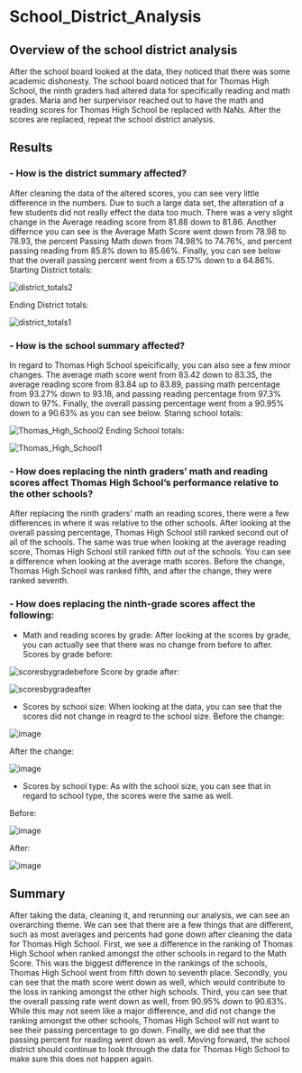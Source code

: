 # School_District_Analysis

## Overview of the school district analysis
After the school board looked at the data, they noticed that there was some academic dishonesty. The school board noticed that for Thomas High School, the ninth graders had altered data for specifically reading and math grades. Maria and her surpervisor reached out to have the math and reading scores for Thomas High School be replaced with NaNs. After the scores are replaced, repeat the school district analysis. 

## Results
### - How is the district summary affected?
After cleaning the data of the altered scores, you can see very little difference in the numbers. Due to such a large data set, the alteration of a few students did not really effect the data too much. There was a very slight change in the Average reading score from 81.88 down to 81.86. Another differnce you can see is the Average Math Score went down from 78.98 to 78.93, the percent Passing Math down from 74.98% to 74.76%, and percent passing reading from 85.8% down to 85.66%. Finally, you can see below that the overall passing percent went from a 65.17% down to a 64.86%. 
Starting District totals:

![district_totals2](https://user-images.githubusercontent.com/96198468/150442967-be0ed15f-050c-415d-9588-38d601ed418b.PNG)

Ending District totals:

![district_totals1](https://user-images.githubusercontent.com/96198468/150442931-54f61dbb-ee2a-404a-9c7a-fa95d8053a13.PNG)

### - How is the school summary affected?
In regard to Thomas High School speicifically, you can also see a few minor changes. The average math score went from 83.42 down to 83.35, the average reading score from 83.84 up to 83.89, passing math percentage from 93.27% down to 93.18, and passing reading percentage from 97.3% down to 97%. Finally, the overall passing percentage went from a 90.95% down to a 90.63% as you can see below.
Staring school totals:

![Thomas_High_School2](https://user-images.githubusercontent.com/96198468/150443735-b2140138-a6a8-4221-a37b-5168f9bcfd27.PNG)
Ending School totals:

![Thomas_High_School1](https://user-images.githubusercontent.com/96198468/150443751-92cda66f-220c-419d-85c0-d9e4af0f80ab.PNG)

### - How does replacing the ninth graders’ math and reading scores affect Thomas High School’s performance relative to the other schools?
After replacing the ninth graders' math an reading scores, there were a few differences in where it was relative to the other schools. After looking at the overall passing percentage, Thomas High School still ranked second out of all of the schools. The same was true when looking at the average reading score, Thomas High School still ranked fifth out of the schools. You can see a difference when looking at the average math scores. Before the change, Thomas High School was ranked fifth, and after the change, they were ranked seventh. 
### - How does replacing the ninth-grade scores affect the following:
- Math and reading scores by grade: After looking at the scores by grade, you can actually see that there was no change from before to after. 
Scores by grade before:

![scoresbygradebefore](https://user-images.githubusercontent.com/96198468/150445166-ca0042f2-1301-4c24-b6e5-d1b131cf8d1f.PNG)
Score by grade after:

![scoresbygradeafter](https://user-images.githubusercontent.com/96198468/150445188-09768b72-de4e-4686-b281-b176435cc685.PNG)

- Scores by school size: When looking at the data, you can see that the scores did not change in reagrd to the school size.
Before the change:

![image](https://user-images.githubusercontent.com/96198468/150445573-635d4957-ccb1-41f2-bf4d-b9b2cd56993c.png)

After the change:

![image](https://user-images.githubusercontent.com/96198468/150445612-335c2471-5b00-42b9-9f3b-2dab5f757481.png)

- Scores by school type: As with the school size, you can see that in regard to school type, the scores were the same as well. 

Before:

![image](https://user-images.githubusercontent.com/96198468/150445795-c0d27f8b-fa92-4014-9533-934f99cbbd31.png)


After:

![image](https://user-images.githubusercontent.com/96198468/150445810-ce25f7b6-53da-4c21-9b55-98d550abbab2.png)


## Summary

After taking the data, cleaning it, and rerunning our analysis, we can see an overarching theme. We can see that there are a few things that are different, such as most averages and percents had gone down after cleaning the data for Thomas High School. First, we see a difference in the ranking of Thomas High School when ranked amongst the other schools in regard to the Math Score. This was the biggest difference in the rankings of the schools, Thomas High School went from fifth down to seventh place. Secondly, you can see that the math score went down as well, which would contribute to the loss in ranking amongst the other high schools. Third, you can see that the overall passing rate went down as well, from 90.95% down to 90.63%. While this may not seem like a major difference, and did not change the ranking amongst the other schools, Thomas High School will not want to see their passing percentage to go down. Finally, we did see that the passing percent for reading went down as well. Moving forward, the school district should continue to look through the data for Thomas High School to make sure this does not happen again. 

